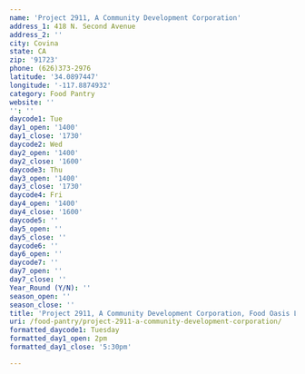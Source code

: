 ```yaml
---
name: 'Project 2911, A Community Development Corporation'
address_1: 418 N. Second Avenue
address_2: ''
city: Covina
state: CA
zip: '91723'
phone: (626)373-2976
latitude: '34.0897447'
longitude: '-117.8874932'
category: Food Pantry
website: ''
'': ''
daycode1: Tue
day1_open: '1400'
day1_close: '1730'
daycode2: Wed
day2_open: '1400'
day2_close: '1600'
daycode3: Thu
day3_open: '1400'
day3_close: '1730'
daycode4: Fri
day4_open: '1400'
day4_close: '1600'
daycode5: ''
day5_open: ''
day5_close: ''
daycode6: ''
day6_open: ''
daycode7: ''
day7_open: ''
day7_close: ''
Year_Round (Y/N): ''
season_open: ''
season_close: ''
title: 'Project 2911, A Community Development Corporation, Food Oasis Los Angeles'
uri: /food-pantry/project-2911-a-community-development-corporation/
formatted_daycode1: Tuesday
formatted_day1_open: 2pm
formatted_day1_close: '5:30pm'

---
```

